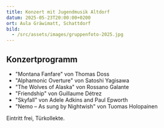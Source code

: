 ```yaml
---
title: Konzert mit Jugendmusik Altdorf
datum: 2025-05-23T20:00:00+0200
ort: Aula Gräwimatt, Schattdorf
bild:
  - /src/assets/images/gruppenfoto-2025.jpg
---
```


## Konzertprogramm

- "Montana Fanfare" von Thomas Doss
- "Alphamonic Overture" von Satoshi Yagisawa
- "The Wolves of Alaska" von Rossano Galante
- "Friendship" von Guillaume Détrez
- "Skyfall" von Adele Adkins and Paul Epworth
- "Nemo – As sung by Nightwish" von Tuomas Holopainen

Eintritt frei, Türkollekte.
